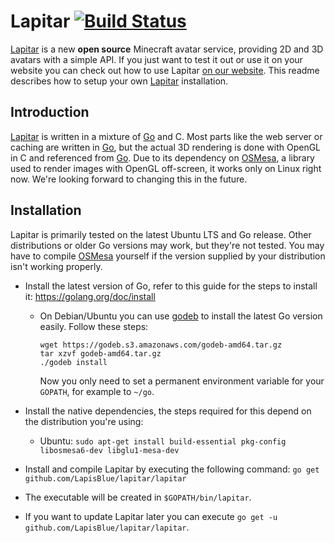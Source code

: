 # Lapitar [![Build Status](https://travis-ci.org/LapisBlue/Lapitar.svg?branch=master)](https://travis-ci.org/LapisBlue/Lapitar)
[Lapitar] is a new **open source** Minecraft avatar service, providing 2D and 3D avatars with a simple API. If you just want to test it out or use it on your website you can check out how to use Lapitar [on our website][Lapitar]. This readme describes how to setup your own [Lapitar] installation.

## Introduction
[Lapitar] is written in a mixture of [Go] and C. Most parts like the web server or caching are written in [Go], but the actual 3D rendering is done with OpenGL in C and referenced from [Go]. Due to its dependency on [OSMesa], a library used to render images with OpenGL off-screen, it works only on Linux right now. We're looking forward to changing this in the future.

## Installation

Lapitar is primarily tested on the latest Ubuntu LTS and Go release. Other distributions or older Go versions may work, but they're not tested. You may have to compile [OSMesa] yourself if the version supplied by your distribution isn't working properly.

- Install the latest version of Go, refer to this guide for the steps to install it: https://golang.org/doc/install

    - On Debian/Ubuntu you can use [godeb] to install the latest Go version easily. Follow these steps:

      ```
      wget https://godeb.s3.amazonaws.com/godeb-amd64.tar.gz
      tar xzvf godeb-amd64.tar.gz
      ./godeb install
      ```

      Now you only need to set a permanent environment variable for your `GOPATH`, for example to `~/go`.

- Install the native dependencies, the steps required for this depend on the distribution you're using:

    - Ubuntu: `sudo apt-get install build-essential pkg-config libosmesa6-dev libglu1-mesa-dev`

- Install and compile Lapitar by executing the following command: `go get github.com/LapisBlue/lapitar/lapitar`
- The executable will be created in `$GOPATH/bin/lapitar`.
- If you want to update Lapitar later you can execute `go get -u github.com/LapisBlue/lapitar/lapitar`.

[Lapitar]: https://lapitar.lapis.blue
[Go]: https://golang.org
[OSMesa]: http://www.mesa3d.org/osmesa.html
[godeb]: https://github.com/niemeyer/godeb
